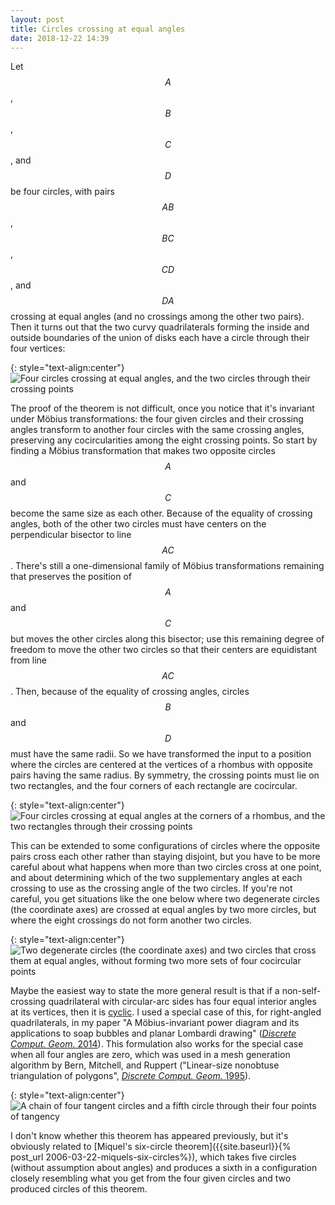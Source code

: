 ```yaml
---
layout: post
title: Circles crossing at equal angles
date: 2018-12-22 14:39
---
```

Let $$A$$, $$B$$, $$C$$, and $$D$$ be four circles, with pairs $$AB$$, $$BC$$, $$CD$$, and $$DA$$ crossing at equal angles (and no crossings among the other two pairs). Then it turns out that the two curvy quadrilaterals forming the inside and outside boundaries of the union of disks each have a circle through their four vertices:

{: style="text-align:center"}
![Four circles crossing at equal angles, and the two circles through their crossing points]({{site.baseurl}}/assets/2018/4circle-45.svg)

The proof of the theorem is not difficult, once you notice that it's invariant under Möbius transformations: the four given circles and their crossing angles transform to another four circles with the same crossing angles, preserving any cocircularities among the eight crossing points.
So start by finding a Möbius transformation that makes two opposite circles $$A$$ and $$C$$ become the same size as each other. Because of the equality of crossing angles, both of the other two circles must have centers on the perpendicular bisector to line $$AC$$. There's still a one-dimensional family of Möbius transformations remaining that preserves the position of $$A$$ and $$C$$ but moves the other circles along this bisector; use this remaining degree of freedom to move the other two circles so that their centers are equidistant from line $$AC$$. Then, because of the equality of crossing angles, circles $$B$$ and $$D$$ must have the same radii. So we have transformed the input to a position where the circles are centered at the vertices of a rhombus with opposite pairs having the same radius. By symmetry, the crossing points must lie on two rectangles, and the four corners of each rectangle are cocircular.

{: style="text-align:center"}
![Four circles crossing at equal angles at the corners of a rhombus, and the two rectangles through their crossing points]({{site.baseurl}}/assets/2018/4circle-rect.svg)

This can be extended to some configurations of circles where the opposite pairs cross each other rather than staying disjoint, but you have to be more careful about what happens when more than two circles cross at one point, and about determining which of the two supplementary angles at each crossing to use as the crossing angle of the two circles. If you're not careful, you get situations like the one below  where two degenerate circles (the coordinate axes) are crossed at equal angles by two more circles, but where the eight crossings do not form another two circles.

{: style="text-align:center"}
![Two degenerate circles (the coordinate axes) and two circles that cross them at equal angles, without forming two more sets of four cocircular points]({{site.baseurl}}/assets/2018/4circle-bad.svg)

Maybe the easiest way to state the more general result is that if a non-self-crossing quadrilateral with circular-arc sides has four equal interior angles at its vertices, then it is [cyclic](https://en.wikipedia.org/wiki/Cyclic_quadrilateral).
I used a special case of this, for right-angled quadrilaterals, in my paper "A Möbius-invariant power diagram and its applications to soap bubbles and planar Lombardi drawing" ([_Discrete Comput. Geom._ 2014](https://doi.org/10.1007/s00454-014-9627-0)).
This formulation also works for the special case when all four angles are zero, which was used in a mesh generation algorithm by Bern, Mitchell, and Ruppert ("Linear-size nonobtuse triangulation of polygons", [_Discrete Comput. Geom._ 1995](https://doi.org/10.1007/BF02570715)).

{: style="text-align:center"}
![A chain of four tangent circles and a fifth circle through their four points of tangency]({{site.baseurl}}/assets/2018/4circle-cusp.svg)

I don't know whether this theorem has appeared previously, but it's obviously related to [Miquel's six-circle theorem]({{site.baseurl}}{% post_url 2006-03-22-miquels-six-circles%}), which takes five circles (without assumption about angles) and produces a sixth in a configuration closely resembling what you get from the four given circles and two produced circles of this theorem.